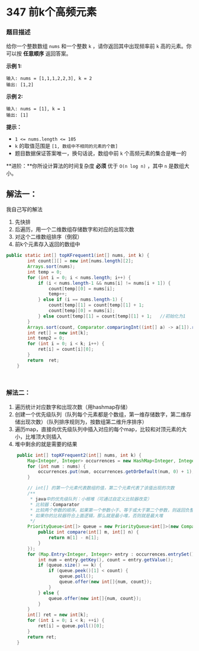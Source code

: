 # 347 前k个高频元素



### 题目描述

给你一个整数数组 `nums` 和一个整数 `k` ，请你返回其中出现频率前 `k` 高的元素。你可以按 **任意顺序** 返回答案。

 

**示例 1:**

```
输入: nums = [1,1,1,2,2,3], k = 2
输出: [1,2]
```

**示例 2:**

```
输入: nums = [1], k = 1
输出: [1]
```

 

**提示：**

+ `1 <= nums.length <= 105`
+ `k` 的取值范围是 `[1, 数组中不相同的元素的个数]`
+ 题目数据保证答案唯一，换句话说，数组中前 `k` 个高频元素的集合是唯一的

 

**进阶：**你所设计算法的时间复杂度 **必须** 优于 `O(n log n)` ，其中 `n` 是数组大小。



## 解法一：

我自己写的解法

1. 先快排
2. 后遍历，用一个二维数组存储数字和对应的出现次数
3. 对这个二维数组排序（倒叙）
4. 前k个元素存入返回的数组中

```java
public static int[] topKFrequent1(int[] nums, int k) {
        int count[][] = new int[nums.length][2];
        Arrays.sort(nums);
        int temp = 0;
        for (int i = 0; i < nums.length; i++) {
            if (i < nums.length-1 && nums[i] != nums[i + 1]) {
                count[temp][0] = nums[i];
                temp++;
            } else if (i == nums.length-1) {
                count[temp][1] = count[temp][1] + 1;
                count[temp][0] = nums[i];
            } else count[temp][1] = count[temp][1] + 1;   //初始化为1
        }
        Arrays.sort(count, Comparator.comparingInt((int[] a) -> a[1]).reversed());
        int ret[] = new int[k];
        int temp2 = 0;
        for (int i = 0; i < k; i++) {
            ret[i] = count[i][0];
        }
        return  ret;
    }

    

```



### 解法二：

1. 遍历统计对应数字和出现次数（用hashmap存储）
2. 创建一个优先级队列（队列每个元素都是个数组，第一维存储数字，第二维存储出现次数）（队列排序规则为，按数组第二维升序排序）
3. 遍历map，直接向优先级队列中插入对应的每个map，比较和对顶元素的大小，比堆顶大则插入
4. 堆中剩余的就是需要的结果

```java
    public int[] topKFrequent2(int[] nums, int k) {
        Map<Integer, Integer> occurrences = new HashMap<Integer, Integer>();
        for (int num : nums) {
            occurrences.put(num, occurrences.getOrDefault(num, 0) + 1);
        }

        // int[] 的第一个元素代表数组的值，第二个元素代表了该值出现的次数
        /**
         * java中的优先级队列：小根堆（可通过自定义比较器改变）
         * 比较器：Comparator
         * 比较两个参数的顺序。如果第一个参数小于、等于或大于第二个参数，则返回负整数、零或正整数。(正常逻辑)、
         * 如果你的比较器符合上面逻辑，那么就是最小堆，否则就是最大堆
         */
        PriorityQueue<int[]> queue = new PriorityQueue<int[]>(new Comparator<int[]>() {
            public int compare(int[] m, int[] n) {
                return m[1] - n[1];
            }
        });
        for (Map.Entry<Integer, Integer> entry : occurrences.entrySet()) {
            int num = entry.getKey(), count = entry.getValue();
            if (queue.size() == k) {
                if (queue.peek()[1] < count) {
                    queue.poll();
                    queue.offer(new int[]{num, count});
                }
            } else {
                queue.offer(new int[]{num, count});
            }
        }
        int[] ret = new int[k];
        for (int i = 0; i < k; ++i) {
            ret[i] = queue.poll()[0];
        }
        return ret;
    }
```

